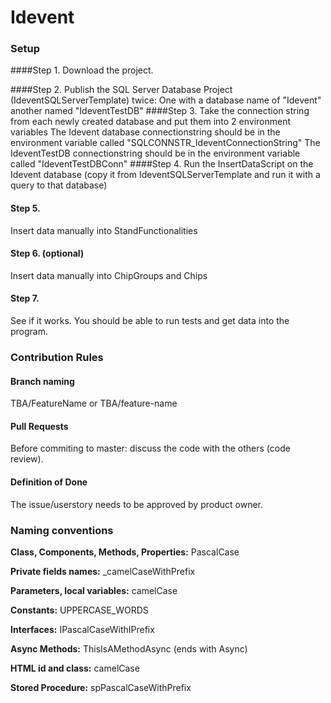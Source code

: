 # Idevent

### Setup
####Step 1.
Download the project.

####Step 2.
Publish the SQL Server Database Project (IdeventSQLServerTemplate) twice: One with a database name of "Idevent" another named "IdeventTestDB"
####Step 3.
Take the connection string from each newly created database and put them into 2 environment variables
The Idevent database connectionstring should be in the environment variable called "SQLCONNSTR_IdeventConnectionString"
The IdeventTestDB connectionstring should be in the environment variable called "IdeventTestDBConn"
####Step 4.
Run the InsertDataScript on the Idevent database (copy it from IdeventSQLServerTemplate and run it with a query to that database)
#### Step 5.
Insert data manually into StandFunctionalities

#### Step 6. (optional)
Insert data manually into ChipGroups and Chips

#### Step 7.
See if it works. You should be able to run tests and get data into the program.

### Contribution Rules

#### Branch naming
TBA/FeatureName or TBA/feature-name

#### Pull Requests
Before commiting to master: discuss the code with the others (code review).

#### Definition of Done
The issue/userstory needs to be approved by product owner.

### Naming conventions
**Class, Components, Methods, Properties:** PascalCase

**Private fields names:** _camelCaseWithPrefix

**Parameters, local variables:** camelCase

**Constants:** UPPERCASE_WORDS

**Interfaces:** IPascalCaseWithIPrefix

**Async Methods:** ThisIsAMethodAsync (ends with Async) 

**HTML id and class:** camelCase

**Stored Procedure:** spPascalCaseWithPrefix
